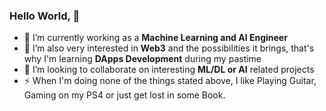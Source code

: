 ### Hello World, 👋

<!--
**jabidishtiaque/jabidishtiaque** is a ✨ _special_ ✨ repository because its `README.md` (this file) appears on your GitHub profile.

Here are some ideas to get you started:

- 🔭 I’m currently working on ...
- 🌱 I’m currently learning ...
- 👯 I’m looking to collaborate on ...
- 🤔 I’m looking for help with ...
- 💬 Ask me about ...
- 📫 How to reach me: ...
- 😄 Pronouns: ...
- ⚡ Fun fact: ...

---
- 📫 How to reach me: [LinkedIn](https://www.linkedin.com/in/jabid-ishtiaque/) 
- 😄 Pronouns: He/his 
-->


- 🔭 I’m currently working as a **Machine Learning and AI Engineer**
- 🌱 I’m also very interested in **Web3** and the possibilities it brings, that's why I'm learning **DApps Development** during my pastime
- 👯 I’m looking to collaborate on interesting **ML/DL or AI** related projects
- ⚡ When I'm doing none of the things stated above, I like Playing Guitar, Gaming on my PS4 or just get lost in some Book.


